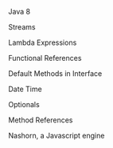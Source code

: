 Java 8

Streams

Lambda Expressions

Functional References

Default Methods in Interface

Date Time

Optionals

Method References

Nashorn, a Javascript engine